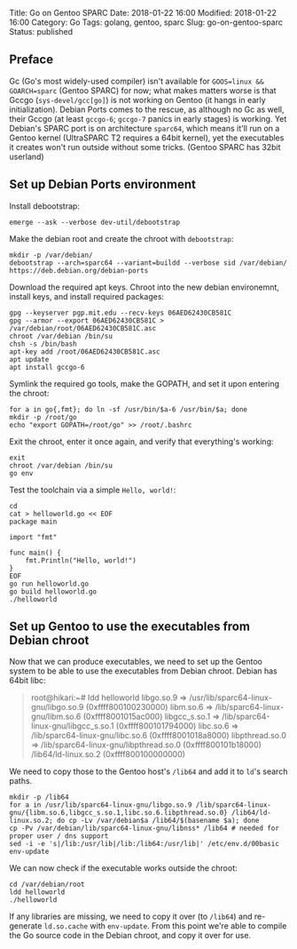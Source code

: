 Title: Go on Gentoo SPARC
Date: 2018-01-22 16:00
Modified: 2018-01-22 16:00
Category: Go
Tags: golang, gentoo, sparc
Slug: go-on-gentoo-sparc
Status: published

## Preface

Gc (Go's most widely-used compiler) isn't available for `GOOS=linux && GOARCH=sparc`
(Gentoo SPARC) for now; what makes matters worse is that Gccgo (`sys-devel/gcc[go]`)
is not working on Gentoo (it hangs in early initialization). Debian Ports comes to
the rescue, as although no Gc as well, their Gccgo (at least `gccgo-6`; `gccgo-7` panics
in early stages) is working. Yet Debian's SPARC port is on architecture `sparc64`, which
means it'll run on a Gentoo kernel (UltraSPARC T2 requires a 64bit kernel), yet the
executables it creates won't run outside without some tricks. (Gentoo SPARC has 32bit userland)

## Set up Debian Ports environment

Install debootstrap:

```
emerge --ask --verbose dev-util/debootstrap
```

Make the debian root and create the chroot with `debootstrap`:

```
mkdir -p /var/debian/
debootstrap --arch=sparc64 --variant=buildd --verbose sid /var/debian/ https://deb.debian.org/debian-ports
```

Download the required apt keys. Chroot into the new debian environemnt, install keys, and install required packages:

```
gpg --keyserver pgp.mit.edu --recv-keys 06AED62430CB581C
gpg --armor --export 06AED62430CB581C > /var/debian/root/06AED62430CB581C.asc
chroot /var/debian /bin/su
chsh -s /bin/bash
apt-key add /root/06AED62430CB581C.asc
apt update
apt install gccgo-6
```

Symlink the required go tools, make the GOPATH, and set it upon entering the chroot:

```
for a in go{,fmt}; do ln -sf /usr/bin/$a-6 /usr/bin/$a; done
mkdir -p /root/go
echo "export GOPATH=/root/go" >> /root/.bashrc
```

Exit the chroot, enter it once again, and verify that everything's working:

```
exit
chroot /var/debian /bin/su
go env
```

Test the toolchain via a simple `Hello, world!`:

```
cd
cat > helloworld.go << EOF
package main

import "fmt"

func main() {
    fmt.Println("Hello, world!")
}
EOF
go run helloworld.go
go build helloworld.go
./helloworld
```

## Set up Gentoo to use the executables from Debian chroot

Now that we can produce executables, we need to set up the Gentoo system to be
able to use the executables from Debian chroot. Debian has 64bit libc:

> root@hikari:~# ldd helloworld
>         libgo.so.9 => /usr/lib/sparc64-linux-gnu/libgo.so.9 (0xffff800100230000)
>         libm.so.6 => /lib/sparc64-linux-gnu/libm.so.6 (0xffff8001015ac000)
>         libgcc_s.so.1 => /lib/sparc64-linux-gnu/libgcc_s.so.1 (0xffff800101794000)
>         libc.so.6 => /lib/sparc64-linux-gnu/libc.so.6 (0xffff8001018a8000)
>         libpthread.so.0 => /lib/sparc64-linux-gnu/libpthread.so.0 (0xffff800101b18000)
>         /lib64/ld-linux.so.2 (0xffff800100000000)

We need to copy those to the Gentoo host's `/lib64` and add it to `ld`'s search paths.

```
mkdir -p /lib64
for a in /usr/lib/sparc64-linux-gnu/libgo.so.9 /lib/sparc64-linux-gnu/{libm.so.6,libgcc_s.so.1,libc.so.6.libpthread.so.0} /lib64/ld-linux.so.2; do cp -Lv /var/debian$a /lib64/$(basename $a); done
cp -Pv /var/debian/lib/sparc64-linux-gnu/libnss* /lib64 # needed for proper user / dns support
sed -i -e 's|/lib:/usr/lib|/lib:/lib64:/usr/lib|' /etc/env.d/00basic
env-update
```

We can now check if the executable works outside the chroot:

```
cd /var/debian/root
ldd helloworld
./helloworld
```

If any libraries are missing, we need to copy it over (to `/lib64`) and re-generate
`ld.so.cache` with `env-update`. From this point we're able to compile the Go source code in
the Debian chroot, and copy it over for use.
